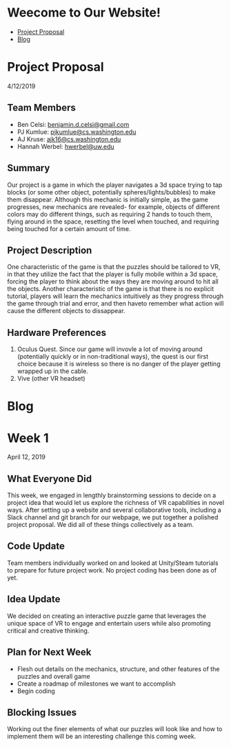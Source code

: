 # Weecome to Our Website!

* [Project Proposal](#Project-Proposal)
* [Blog](#Blog)

# Project Proposal

4/12/2019

## Team Members
* Ben Celsi:	    benjamin.d.celsi@gmail.com
* PJ Kumlue:	    pjkumlue@cs.washington.edu
* AJ Kruse:	      ajk16@cs.washington.edu
* Hannah Werbel:	hwerbel@uw.edu

## Summary

Our project is a game in which the player navigates a 3d space trying to tap blocks (or some other object, potentially spheres/lights/bubbles) to make them disappear.  Although this mechanic is initially simple, as the game progresses, new mechanics are revealed- for example, objects of different colors may do different things, such as requiring 2 hands to touch them, flying around in the space, resetting the level when touched, and requiring being touched for a certain amount of time.

## Project Description 

One characteristic of the game is that the puzzles should be tailored to VR, in that they utilize the fact that the player is fully mobile within a 3d space, forcing the player to think about the ways they are moving around to hit all the objects. Another characteristic of the game is that there is no explicit tutorial, players will learn the mechanics intuitively as they progress through the game through trial and error, and then haveto remember what action will cause the different objects to dissappear.

## Hardware Preferences

1. Oculus Quest. Since our game will invovle a lot of moving around (potentially quickly or in non-traditional ways), the quest is our first choice because it is wireless so there is no danger of the player getting wrapped up in the cable.
2. Vive (other VR headset)

# Blog

# Week 1

April 12, 2019

## What Everyone Did
This week, we engaged in lengthly brainstorming sessions to decide on a project idea that would let us explore the richness of VR capabilities in novel ways. After setting up a website and several collaborative tools, including a Slack channel and git branch for our webpage, we put together a polished project proposal. We did all of these things collectively as a team.

## Code Update
Team members individually worked on and looked at Unity/Steam tutorials to prepare for future project work. No project coding has been done as of yet.

## Idea Update
We decided on creating an interactive puzzle game that leverages the unique space of VR to engage and entertain users while also promoting critical and creative thinking.

## Plan for Next Week
* Flesh out details on the mechanics, structure, and other features of the puzzles and overall game
* Create a roadmap of milestones we want to accomplish
* Begin coding

## Blocking Issues
Working out the finer elements of what our puzzles will look like and how to implement them will be an interesting challenge this coming week. 

